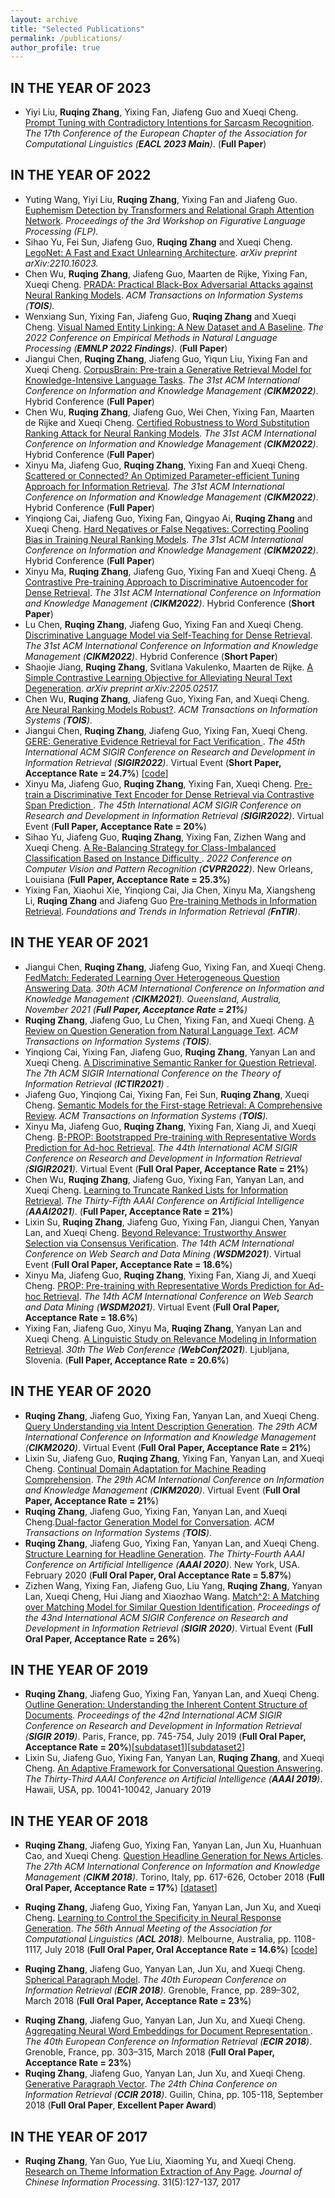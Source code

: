 ```yaml
---
layout: archive
title: "Selected Publications"
permalink: /publications/
author_profile: true
---
```



IN THE YEAR OF 2023
------
<ul>
<li>
Yiyi Liu, <b>Ruqing Zhang</b>, Yixing Fan, Jiafeng Guo and Xueqi Cheng. <a target='new' href=''>Prompt Tuning with Contradictory Intentions for Sarcasm Recognition</a>. <i>The 17th Conference of the European Chapter of the Association for Computational Linguistics (<b>EACL 2023 Main</b>)</i>.  (<b>Full Paper</b>)
</li>
</ul>


IN THE YEAR OF 2022
------
<ul>

<li>Yuting Wang, Yiyi Liu, <b>Ruqing Zhang</b>, Yixing Fan and Jiafeng Guo. <a target='new' href='https://aclanthology.org/2022.flp-1.11.pdf'> Euphemism Detection by Transformers and Relational Graph Attention Network</a>. <i> Proceedings of the 3rd Workshop on Figurative Language Processing (FLP). </i>
</li>

<li>Sihao Yu, Fei Sun, Jiafeng Guo, <b>Ruqing Zhang</b> and Xueqi Cheng. <a target='new' href='https://arxiv.org/pdf/2210.16023.pdf'> LegoNet: A Fast and Exact Unlearning Architecture</a>. <i> arXiv preprint arXiv:2210.16023. </i>
</li>

<li>
Chen Wu, <b>Ruqing Zhang</b>, Jiafeng Guo, Maarten de Rijke, Yixing Fan, Xueqi Cheng. <a target='new' href='https://arxiv.org/abs/2204.01321'> PRADA: Practical Black-Box Adversarial Attacks against Neural Ranking Models</a>. <i> ACM Transactions on Information Systems (<b>TOIS</b>). </i>
</li>

<li>
Wenxiang Sun, Yixing Fan, Jiafeng Guo, <b>Ruqing Zhang</b> and Xueqi Cheng. <a target='new' href='https://arxiv.org/pdf/2211.04872.pdf'>Visual Named Entity Linking: A New Dataset and A Baseline</a>. <i>The 2022 Conference on Empirical Methods in Natural Language Processing (<b>EMNLP 2022 Findings</b>)</i>.  (<b>Full Paper</b>)
</li>

<li>
Jiangui Chen, <b>Ruqing Zhang</b>, Jiafeng Guo, Yiqun Liu, Yixing Fan and Xueqi Cheng. <a target='new' href='https://dl.acm.org/doi/pdf/10.1145/3511808.3557271'>CorpusBrain: Pre-train a Generative Retrieval Model for Knowledge-Intensive Language Tasks</a>. <i>The 31st ACM International Conference on Information and Knowledge Management (<b>CIKM2022</b>)</i>. Hybrid Conference (<b>Full Paper</b>)
</li>

<li>
Chen Wu, <b>Ruqing Zhang</b>, Jiafeng Guo, Wei Chen, Yixing Fan, Maarten de Rijke and Xueqi Cheng. <a target='new' href='https://dl.acm.org/doi/pdf/10.1145/3511808.3557256'>Certified Robustness to Word Substitution Ranking Attack for Neural Ranking Models</a>. <i>The 31st ACM International Conference on Information and Knowledge Management (<b>CIKM2022</b>)</i>. Hybrid Conference (<b>Full Paper</b>)
</li>

<li>
Xinyu Ma, Jiafeng Guo, <b>Ruqing Zhang</b>, Yixing Fan and Xueqi Cheng. <a target='new' href='https://dl.acm.org/doi/pdf/10.1145/3511808.3557445'>Scattered or Connected? An Optimized Parameter-efficient Tuning Approach for Information Retrieval</a>. <i>The 31st ACM International Conference on Information and Knowledge Management (<b>CIKM2022</b>)</i>. Hybrid Conference (<b>Full Paper</b>)
</li>

<li>
Yinqiong Cai, Jiafeng Guo, Yixing Fan, Qingyao Ai, <b>Ruqing Zhang</b> and Xueqi Cheng. <a target='new' href='https://dl.acm.org/doi/pdf/10.1145/3511808.3557343'>Hard Negatives or False Negatives: Correcting Pooling Bias in Training Neural Ranking Models</a>. <i>The 31st ACM International Conference on Information and Knowledge Management (<b>CIKM2022</b>)</i>. Hybrid Conference (<b>Full Paper</b>)
</li>

<li>
Xinyu Ma, <b>Ruqing Zhang</b>, Jiafeng Guo, Yixing Fan and Xueqi Cheng. <a target='new' href='https://dl.acm.org/doi/pdf/10.1145/3511808.3557527'>A Contrastive Pre-training Approach to Discriminative Autoencoder for Dense Retrieval</a>. <i>The 31st ACM International Conference on Information and Knowledge Management (<b>CIKM2022</b>)</i>. Hybrid Conference (<b>Short Paper</b>)
</li>

<li>
Lu Chen, <b>Ruqing Zhang</b>, Jiafeng Guo, Yixing Fan and Xueqi Cheng. <a target='new' href='https://dl.acm.org/doi/pdf/10.1145/3511808.3557582'>Discriminative Language Model via Self-Teaching for Dense Retrieval</a>. <i>The 31st ACM International Conference on Information and Knowledge Management (<b>CIKM2022</b>)</i>. Hybrid Conference (<b>Short Paper</b>)
</li>

<li>
Shaojie Jiang, <b>Ruqing Zhang</b>, Svitlana Vakulenko, Maarten de Rijke. <a target='new' href='https://arxiv.org/abs/2205.02517'>A Simple Contrastive Learning Objective for Alleviating Neural Text Degeneration</a>. <i>arXiv preprint arXiv:2205.02517. </i>
</li>

<li>
Chen Wu, <b>Ruqing Zhang</b>, Jiafeng Guo, Yixing Fan, and Xueqi Cheng. <a target='new' href='https://arxiv.org/abs/2108.05018'>Are Neural Ranking Models Robust?</a>. <i> ACM Transactions on Information Systems (<b>TOIS</b>). </i>
</li>


<li>
Jiangui Chen, <b>Ruqing Zhang</b>, Jiafeng Guo, Yixing Fan, Xueqi Cheng. <a target='new' href='https://arxiv.org/abs/2204.05511'> GERE: Generative Evidence Retrieval for Fact Verification </a>. <i> The 45th International ACM SIGIR Conference on Research and Development in Information Retrieval (<b>SIGIR2022</b>)</i>. Virtual Event (<b>Short Paper, Acceptance Rate = 24.7%</b>) [<a href='https://github.com/Chriskuei/GERE'>code</a>]
</li>

<li>
Xinyu Ma, Jiafeng Guo, <b>Ruqing Zhang</b>, Yixing Fan, Xueqi Cheng. <a target='new' href=''> Pre-train a Discriminative Text Encoder for Dense Retrieval via Contrastive Span Prediction </a>. <i> The 45th International ACM SIGIR Conference on Research and Development in Information Retrieval (<b>SIGIR2022</b>)</i>. Virtual Event (<b>Full Paper, Acceptance Rate = 20%</b>)
</li>

<li>
Sihao Yu, Jiafeng Guo, <b>Ruqing Zhang</b>, Yixing Fan, Zizhen Wang and Xueqi Cheng. <a target='new' href=''> A Re-Balancing Strategy for Class-Imbalanced Classification Based on Instance Difficulty </a>. <i> 2022 Conference on Computer Vision and Pattern Recognition  (<b>CVPR2022</b>)</i>. New Orleans, Louisiana (<b>Full Paper, Acceptance Rate = 25.3%</b>)
</li>

<li>
Yixing Fan, Xiaohui Xie, Yinqiong Cai, Jia Chen, Xinyu Ma, Xiangsheng Li, <b>Ruqing Zhang</b> and Jiafeng Guo <a target='new' href='https://arxiv.org/pdf/2111.13853.pdf'>Pre-training Methods in Information Retrieval</a>. <i>Foundations and Trends in Information Retrieval (<b>FnTIR</b>)</i>.
</li>
</ul>

IN THE YEAR OF 2021
------
<ul>
<li>
Jiangui Chen, <b>Ruqing Zhang</b>, Jiafeng Guo, Yixing Fan, and Xueqi Cheng. <a target='new' href='https://arxiv.org/abs/2108.05069'>FedMatch: Federated Learning Over Heterogeneous Question Answering Data</a>. <i> 30th ACM International Conference on Information and Knowledge Management (<b>CIKM2021</b>). Queensland, Australia, November 2021 (<b>Full Paper, Acceptance Rate = 21%</b>) </i>
</li>


<li>
<b>Ruqing Zhang</b>, Jiafeng Guo, Lu Chen, Yixing Fan, and Xueqi Cheng. <a target='new' href='https://dl.acm.org/doi/abs/10.1145/3468889'>A Review on Question Generation from Natural Language Text</a>. <i> ACM Transactions on Information Systems (<b>TOIS</b>). </i>
</li>

<li>
Yinqiong Cai, Yixing Fan, Jiafeng Guo, <b>Ruqing Zhang</b>, Yanyan Lan and Xueqi Cheng. <a target='new' href='https://dl.acm.org/doi/abs/10.1145/3471158.3472227'>A Discriminative Semantic Ranker for Question Retrieval</a>. <i>The 7th ACM SIGIR International Conference on the Theory of Information Retrieval (<b>ICTIR2021</b>) </i>.
</li>

<li>
Jiafeng Guo, Yinqiong Cai, Yixing Fan, Fei Sun, <b>Ruqing Zhang</b>, Xueqi Cheng. <a target='new' href='https://arxiv.org/pdf/2103.04831.pdf'>Semantic Models for the First-stage Retrieval: A Comprehensive Review</a>. <i> ACM Transactions on Information Systems (<b>TOIS</b>). </i>
</li>

<li>
Xinyu Ma, Jiafeng Guo, <b>Ruqing Zhang</b>, Yixing Fan, Xiang Ji, and Xueqi Cheng. <a target='new' href='https://arxiv.org/abs/2104.09791'>B-PROP: Bootstrapped Pre-training with Representative Words Prediction for Ad-hoc Retrieval</a>. <i> The 44th International ACM SIGIR Conference on Research and Development in Information Retrieval (<b>SIGIR2021</b>)</i>. Virtual Event (<b>Full Oral Paper, Acceptance Rate = 21%</b>)
</li>

<li>
Chen Wu, <b>Ruqing Zhang</b>, Jiafeng Guo, Yixing Fan, Yanyan Lan, and Xueqi Cheng. <a target='new' href='https://www.aaai.org/AAAI21Papers/AAAI-2755.WuC.pdf'>Learning to Truncate Ranked Lists for Information Retrieval</a>. <i> The Thirty-Fifth AAAI Conference on Artificial Intelligence (<b>AAAI2021</b>)</i>. (<b>Full Paper, Acceptance Rate = 21%</b>)
</li>

<li>
Lixin Su, <b>Ruqing Zhang</b>, Jiafeng Guo, Yixing Fan, Jiangui Chen, Yanyan Lan, and Xueqi Cheng. <a target='new' href='https://dl.acm.org/doi/abs/10.1145/3437963.3441781'>Beyond Relevance: Trustworthy Answer Selection via Consensus Verification</a>. <i> The 14th ACM International Conference on Web Search and Data Mining (<b>WSDM2021</b>)</i>. Virtual Event (<b>Full Oral Paper, Acceptance Rate = 18.6%</b>)
</li>

<li>
Xinyu Ma, Jiafeng Guo, <b>Ruqing Zhang</b>, Yixing Fan, Xiang Ji, and Xueqi Cheng. <a target='new' href='https://arxiv.org/abs/2010.10137'>PROP: Pre-training with Representative Words Prediction for Ad-hoc Retrieval</a>. <i> The 14th ACM International Conference on Web Search and Data Mining (<b>WSDM2021</b>)</i>. Virtual Event (<b>Full Oral Paper, Acceptance Rate = 18.6%</b>)
</li>

<li>
Yixing Fan, Jiafeng Guo, Xinyu Ma, <b>Ruqing Zhang</b>, Yanyan Lan and Xueqi Cheng. <a target='new' href='https://arxiv.org/abs/2103.00956'>A Linguistic Study on Relevance Modeling in Information Retrieval</a>.  <i>30th The Web Conference (<b>WebConf2021</b>)</i>. Ljubljana, Slovenia. (<b>Full Paper, Acceptance Rate = 20.6%</b>)
</li>
</ul>

IN THE YEAR OF 2020
------
<ul>
<li>
<b>Ruqing Zhang</b>, Jiafeng Guo, Yixing Fan, Yanyan Lan, and Xueqi Cheng. <a target='new' href='https://arxiv.org/pdf/2008.10889.pdf'>Query Understanding via Intent Description Generation</a>. <i> The 29th ACM International Conference on Information and Knowledge Management  (<b>CIKM2020</b>)</i>. Virtual Event (<b>Full Oral Paper, Acceptance Rate = 21%</b>)
</li>

<li>
Lixin Su, Jiafeng Guo, <b>Ruqing Zhang</b>, Yixing Fan, Yanyan Lan, and Xueqi Cheng. <a target='new' href='https://arxiv.org/pdf/2008.10874.pdf'>Continual Domain Adaptation for Machine Reading Comprehension</a>. <i> The 29th ACM International Conference on Information and Knowledge Management  (<b>CIKM2020</b>)</i>. Virtual Event (<b>Full Oral Paper, Acceptance Rate = 21%</b>)
</li>

<li>
<b>Ruqing Zhang</b>, Jiafeng Guo, Yixing Fan, Yanyan Lan, and Xueqi Cheng.<a target='new' href='https://dl.acm.org/doi/pdf/10.1145/3394052'>Dual-factor Generation Model for Conversation</a>. <i>ACM Transactions on Information Systems (<b>TOIS</b>)</i>. 
</li>

<li><b>Ruqing Zhang</b>, Jiafeng Guo, Yixing Fan, Yanyan Lan, and Xueqi Cheng. <a target='new' href='https://ojs.aaai.org/index.php/AAAI/article/view/6501'>Structure Learning for Headline Generation</a>. <i>The Thirty-Fourth AAAI Conference on Artificial Intelligence (<b>AAAI 2020</b>)</i>. New York, USA. February 2020 (<b>Full Oral Paper, Oral Acceptance Rate = 5.87%</b>)
</li>

<li>
Zizhen Wang, Yixing Fan, Jiafeng Guo, Liu Yang, <b>Ruqing Zhang</b>, Yanyan Lan, Xueqi Cheng, Hui Jiang and Xiaozhao Wang. <a target='new' href='https://dl.acm.org/doi/abs/10.1145/3397271.3401143'>Match^2: A Matching over Matching Model for Similar Question Identification</a>. <i>Proceedings of the 43nd International ACM SIGIR Conference on Research and Development in Information Retrieval (<b>SIGIR 2020</b>)</i>. Virtual Event (<b>Full Oral Paper, Acceptance Rate = 26%</b>)
</li>
</ul>

IN THE YEAR OF 2019
------
<ul>
<li>
<b>Ruqing Zhang</b>, Jiafeng Guo, Yixing Fan, Yanyan Lan, and Xueqi Cheng. <a target='new' href='https://dl.acm.org/doi/abs/10.1145/3331184.3331208'>Outline Generation: Understanding the Inherent Content Structure of Documents</a>. <i>Proceedings of the 42nd International ACM SIGIR Conference on Research and Development in Information Retrieval (<b>SIGIR 2019</b>)</i>. Paris, France, pp. 745-754, July 2019 (<b>Full Oral Paper, Acceptance Rate = 20%</b>)[<a href='https://drive.google.com/file/d/1Tein0KTfNdp9h5J8xfwhzvgDQmVbCo1I/view?usp=sharing'>subdataset1</a>][<a href='https://drive.google.com/file/d/1bdsaw4PHSanCMNAggU0vkf3aFfekZwAJ/view?usp=sharing'>subdataset2</a>]
</li>
 
 <li>
Lixin Su, Jiafeng Guo, Yixing Fan, Yanyan Lan, <b>Ruqing Zhang</b>, and Xueqi Cheng.  <a target='new' href='https://ojs.aaai.org/index.php/AAAI/article/view/5157'>An Adaptive Framework for Conversational Question Answering</a>. <i>The Thirty-Third AAAI Conference on Artificial Intelligence (<b>AAAI 2019</b>)</i>. Hawaii, USA, pp. 10041-10042, January 2019
</li>
</ul>

IN THE YEAR OF 2018
------
<ul>
 <li>
 <b>Ruqing Zhang</b>, Jiafeng Guo, Yixing Fan, Yanyan Lan, Jun Xu, Huanhuan Cao, and Xueqi Cheng. <a target='new' href='https://gsai.ruc.edu.cn/uploads/20211006/c3f8689df8ff6c4dfd9050e0e2aef383.pdf'>Question Headline Generation for News Articles</a>. <i>The 27th ACM International Conference on Information and Knowledge Management (<b>CIKM 2018</b>)</i>. Torino, Italy, pp. 617-626, October 2018 (<b>Full Oral Paper, Acceptance Rate = 17%</b>) [<a href='https://github.com/daqingchong/QHGCorpus'>dataset</a>]
</li>

<li>

<b>Ruqing Zhang</b>, Jiafeng Guo, Yixing Fan, Yanyan Lan, Jun Xu, and Xueqi Cheng. <a target='new' href='https://aclanthology.org/P18-1102.pdf'>Learning to Control the Specificity in Neural Response Generation</a>. <i>The 56th Annual Meeting of the Association for Computational Linguistics (<b>ACL 2018</b>)</i>. Melbourne, Australia, pp. 1108-1117, July 2018 (<b>Full Oral Paper, Oral Acceptance Rate = 14.6%</b>) [<a href='https://github.com/daqingchong/Specificity-Controlled-Generation'>code</a>]
</li>

 <li>

<b>Ruqing Zhang</b>, Jiafeng Guo, Yanyan Lan, Jun Xu, and Xueqi Cheng. <a target='new' href='https://arxiv.org/pdf/1707.05635.pdf'>Spherical Paragraph Model</a>. <i>The 40th European Conference on Information Retrieval (<b>ECIR 2018</b>)</i>. Grenoble, France, pp. 289–302, March 2018 (<b>Full Oral Paper, Acceptance Rate = 23%</b>)
</li>

<li>
<b>Ruqing Zhang</b>, Jiafeng Guo, Yanyan Lan, Jun Xu, and Xueqi Cheng. <a target='new' href='https://link.springer.com/chapter/10.1007/978-3-319-76941-7_23'>Aggregating Neural Word Embeddings for Document Representation </a>. <i>The 40th European Conference on Information Retrieval (<b>ECIR 2018</b>)</i>. Grenoble, France, pp. 303–315, March 2018 (<b>Full Oral Paper, Acceptance Rate = 23%</b>)
</li>

<li>
<b>Ruqing Zhang</b>, Jiafeng Guo, Yanyan Lan, Jun Xu, and Xueqi Cheng. <a target='new' href=''> Generative Paragraph Vector</a>. <i>The 24th China Conference on Information Retrieval (<b>CCIR 2018</b>)</i>. Guilin, China, pp. 105-118, September 2018 (<b>Full Oral Paper</b>, <b>Excellent Paper Award</b>)
</li>
</ul>

IN THE YEAR OF 2017
------

<ul>
 <li>
<b>Ruqing Zhang</b>, Yan Guo, Yue Liu, Xiaoming Yu, and Xueqi Cheng. <a target='new' href=''>Research on Theme Information Extraction of Any Page</a>. <i>Journal of Chinese Information Processing</i>. 31(5):127-137, 2017
 </li>


</ul>
